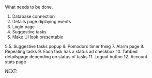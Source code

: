 ﻿What needs to be done.
1. Database connection
2. Details page diplaying events
3. Login page
4. Suggestive tasks
5. Make UI look presentable

5.5. Suggestive tasks popup
6. Pomodoro timer thing
7. Alarm page
8. Repeating tasks
9. Each task has a status ad checkbox 
10. Tabbed detailspage depending on status of tasks
11. Logout button
12. Account stats page


NEXT:
